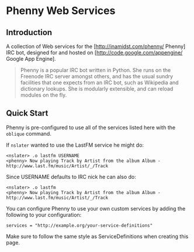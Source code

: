 Phenny Web Services
===================

Introduction
------------

A collection of Web services for the [http://inamidst.com/phenny/ Phenny] IRC bot, designed for and hosted on [http://code.google.com/appengine/ Google App Engine].

> Phenny is a popular IRC bot written in Python. She runs on the Freenode IRC server amongst others, and has the usual sundry facilities that one expects from an IRC bot, such as Wikipedia and dictionary lookups. She is modularly extensible, and can reload modules on the fly.

Quick Start
-----------

Phenny is pre-configured to use all of the services listed here with the `oblique` command.

If `nslater` wanted to use the LastFM service he might do:

    <nslater> .o lastfm USERNAME
    <phenny> Now playing Track by Artist from the album Album - http://www.last.fm/music/Artist/_/Track

Since USERNAME defaults to IRC nick he can also do:

    <nslater> .o lastfm
    <phenny> Now playing Track by Artist from the album Album - http://www.last.fm/music/Artist/_/Track

You can configure Phenny to use your own custom services by adding the following to your configuration:

    services = "http://example.org/your-service-definitions"

Make sure to follow the same style as ServiceDefinitions when creating this page.
